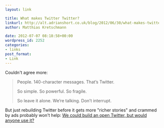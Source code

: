 ```yaml
---
layout: link

title: What makes Twitter Twitter?
linkurl: http://alt.adrianshort.co.uk/blog/2012/06/30/what-makes-twitter-twitter/
author: Matthias Kretschmann

date: 2012-07-07 08:18:58+00:00
wordpress_id: 2252
categories:
- links
post_format:
- Link
---
```


Couldn't agree more:

> People. 140-character messages. That’s Twitter.
>
> So simple. So powerful. So fragile.
>
> So leave it alone. We’re talking. Don’t interrupt.

But just rebuilding Twitter before it gets more "richer stories" and crammed by ads probably won't help: [We could build an open Twitter, but would anyone use it?](http://gigaom.com/2012/07/04/we-could-build-an-open-twitter-but-would-anyone-use-it/)
